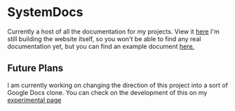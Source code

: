 # SystemDocs
Currently a host of all the documentation for my projects. View it [here](https://docs.lagthesystem.dev)
I'm still building the website itself, so you won't be able to find any real documentation yet, but you can find an example document [here.](https://docs.lagthesystem.dev/docs/example)

## Future Plans

I am currently working on changing the direction of this project into a sort of Google Docs clone.
You can check on the development of this on my [experimental page](https://docs.lagthesystem.dev/experiments/example)

